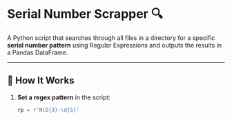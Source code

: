 # Serial Number Scrapper 🔍

A Python script that searches through all files in a directory for a specific **serial number pattern** using Regular Expressions and outputs the results in a Pandas DataFrame.

---

## 📜 How It Works
1. **Set a regex pattern** in the script:
   ```python
   rp = r'N\D{3}-\d{5}'

